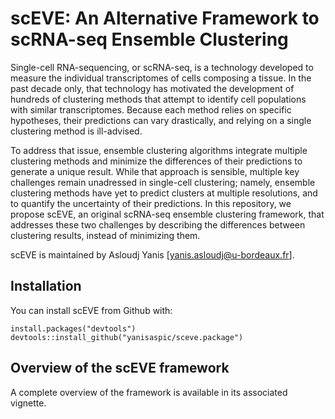 # scEVE: An Alternative Framework to scRNA-seq Ensemble Clustering

Single-cell RNA-sequencing, or scRNA-seq, is a technology developed to measure the individual transcriptomes of cells composing a tissue. In the past decade only, that technology has motivated the development of hundreds of clustering methods that attempt to identify cell populations with similar transcriptomes. Because each method relies on specific hypotheses, their predictions can vary drastically, and relying on a single clustering method is ill-advised.

To address that issue, ensemble clustering algorithms integrate multiple clustering methods and minimize the differences of their predictions to generate a unique result. While that approach is sensible, multiple key challenges remain unadressed in single-cell clustering; namely, ensemble clustering methods have yet to predict clusters at multiple resolutions, and to quantify the uncertainty of their predictions. In this repository, we propose scEVE, an original scRNA-seq ensemble clustering framework, that addresses these two challenges by describing the differences between clustering results, instead of minimizing them.

scEVE is maintained by Asloudj Yanis [yanis.asloudj@u-bordeaux.fr].

## Installation

You can install scEVE from Github with:

```{r}
install.packages("devtools")
devtools::install_github("yanisaspic/sceve.package")
```

## Overview of the scEVE framework

A complete overview of the framework is available in its associated vignette.
